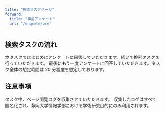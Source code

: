 ```yaml
---
title: "検索タスクページ"
forward:
  title: "事前アンケート"
  url: "/enquete/pre"
---
```


<!--  -->

## 検索タスクの流れ

本タスクでははじめにアンケートに回答していただきます。続いて検索タスクを行っていただきます。 最後にもう一度アンケートに回答していただきます。タスク全体の想定時間は 20 分程度を想定しております。

<!--  -->

## 注意事項

タスク中、ページ閲覧ログを収集させていただきます。 収集したログはすべて匿名化され、静岡大学情報学部における学術研究目的にのみ利用されます。
